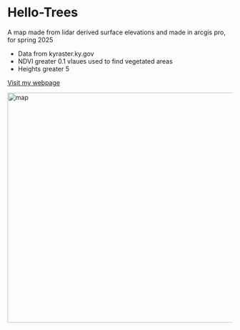 # Hello-Trees

A map made from lidar derived surface elevations and made in arcgis pro, for spring 2025

* Data from kyraster.ky.gov
* NDVI greater 0.1 vlaues used to find vegetated areas 
* Heights greater 5 

[Visit my webpage](https://web.archive.org/web/20090403025358/http://www.outragegis.com/)





<a data-flickr-embed="true" href="https://www.flickr.com/photos/amybsells/3720141971/in/photolist-6EJGAP-RRXpV5-5NkLbo-iH7r4N-asJ4zc-y1VdJS-asJ8i8-8MPxBu-698LWY-TXTnDS-ochu-cCYG2Q-GJqTmm-VbaTWD-cwzmqm-UYvzPp-83Ryjn-pdsbxT-7uLfCV-e21F6w-TWwfa4-UzYoW5-do6bJ2-T7jvhG-aYK7Qk-9KZejN-9Ewd26-wW7TyM-9qjW1V-d2YCqo-9urnpr-TTEmRo-UzXM1Y-akBkou-Cmc7B9-e9NRLa-VCuaPM-6cLWNC-eC3gzA-7Pk15K-Pdq3Lg-7k2g8b-HR4o59-aJg2sg-pbpk96-pxbQG6-9jcJ8C-AvxdnJ-HEdvGw-9LoBig" title="map"><img src="https://live.staticflickr.com/3485/3720141971_324155f776_z.jpg" width="612" height="515" alt="map"/></a><script async src="//embedr.flickr.com/assets/client-code.js" charset="utf-8"></script>
